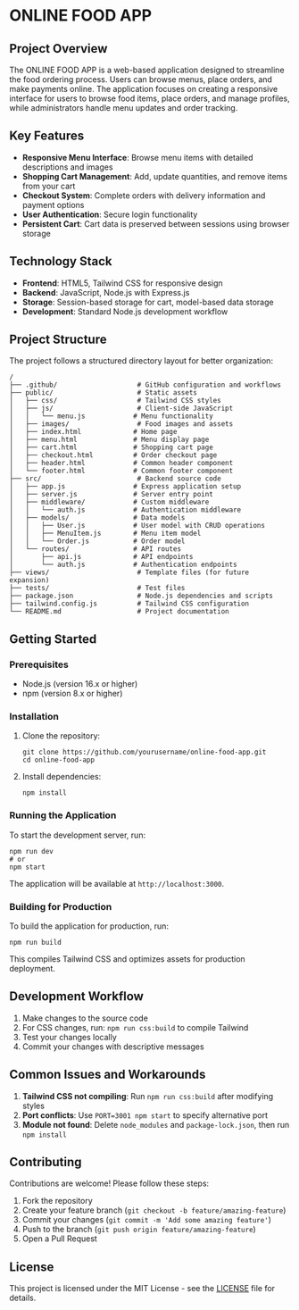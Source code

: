 # ONLINE FOOD APP

## Project Overview

The ONLINE FOOD APP is a web-based application designed to streamline the food ordering process. Users can browse menus, place orders, and make payments online. The application focuses on creating a responsive interface for users to browse food items, place orders, and manage profiles, while administrators handle menu updates and order tracking.

## Key Features

- **Responsive Menu Interface**: Browse menu items with detailed descriptions and images
- **Shopping Cart Management**: Add, update quantities, and remove items from your cart
- **Checkout System**: Complete orders with delivery information and payment options
- **User Authentication**: Secure login functionality
- **Persistent Cart**: Cart data is preserved between sessions using browser storage

## Technology Stack

- **Frontend**: HTML5, Tailwind CSS for responsive design
- **Backend**: JavaScript, Node.js with Express.js
- **Storage**: Session-based storage for cart, model-based data storage
- **Development**: Standard Node.js development workflow

## Project Structure

The project follows a structured directory layout for better organization:

```
/
├── .github/                    # GitHub configuration and workflows
├── public/                     # Static assets
│   ├── css/                    # Tailwind CSS styles
│   ├── js/                     # Client-side JavaScript
│   │   └── menu.js            # Menu functionality
│   ├── images/                 # Food images and assets
│   ├── index.html             # Home page
│   ├── menu.html              # Menu display page
│   ├── cart.html              # Shopping cart page
│   ├── checkout.html          # Order checkout page
│   ├── header.html            # Common header component
│   └── footer.html            # Common footer component
├── src/                        # Backend source code
│   ├── app.js                 # Express application setup
│   ├── server.js              # Server entry point
│   ├── middleware/            # Custom middleware
│   │   └── auth.js            # Authentication middleware
│   ├── models/                # Data models
│   │   ├── User.js            # User model with CRUD operations
│   │   ├── MenuItem.js        # Menu item model
│   │   └── Order.js           # Order model
│   └── routes/                # API routes
│       ├── api.js             # API endpoints
│       └── auth.js            # Authentication endpoints
├── views/                      # Template files (for future expansion)
├── tests/                      # Test files
├── package.json                # Node.js dependencies and scripts
├── tailwind.config.js          # Tailwind CSS configuration
└── README.md                   # Project documentation
```

## Getting Started

### Prerequisites

- Node.js (version 16.x or higher)
- npm (version 8.x or higher)

### Installation

1. Clone the repository:
   ```
   git clone https://github.com/yourusername/online-food-app.git
   cd online-food-app
   ```

2. Install dependencies:
   ```
   npm install
   ```

### Running the Application

To start the development server, run:
```
npm run dev
# or
npm start
```
The application will be available at `http://localhost:3000`.

### Building for Production

To build the application for production, run:
```
npm run build
```

This compiles Tailwind CSS and optimizes assets for production deployment.

## Development Workflow

1. Make changes to the source code
2. For CSS changes, run: `npm run css:build` to compile Tailwind
3. Test your changes locally
4. Commit your changes with descriptive messages

## Common Issues and Workarounds

1. **Tailwind CSS not compiling**: Run `npm run css:build` after modifying styles
2. **Port conflicts**: Use `PORT=3001 npm start` to specify alternative port
3. **Module not found**: Delete `node_modules` and `package-lock.json`, then run `npm install`

## Contributing

Contributions are welcome! Please follow these steps:

1. Fork the repository
2. Create your feature branch (`git checkout -b feature/amazing-feature`)
3. Commit your changes (`git commit -m 'Add some amazing feature'`)
4. Push to the branch (`git push origin feature/amazing-feature`)
5. Open a Pull Request

## License

This project is licensed under the MIT License - see the [LICENSE](LICENSE) file for details.